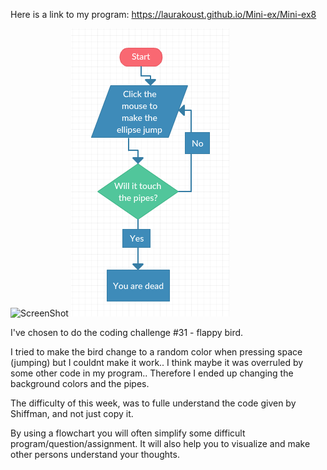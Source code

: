Here is a link to my program: https://laurakoust.github.io/Mini-ex/Mini-ex8

![ScreenShot](https://github.com/laurakoust/Mini-ex/blob/gh-pages/Mini-ex8/Sk%C3%A6rmbillede%202017-04-02%20kl.%2010.02.55.png)  ![ScreenShot](https://github.com/laurakoust/Mini-ex/blob/gh-pages/Mini-ex8/flowchart.png)


I've chosen to do the coding challenge #31 - flappy bird. 

I tried to make the bird change to a random color when pressing space (jumping) but I couldnt make it work.. 
I think maybe it was overruled by some other code in my program.. Therefore I ended up changing the background colors and the pipes. 

The difficulty of this week, was to fulle understand the code given by Shiffman, and not just copy it. 

By using a flowchart you will often simplify some difficult program/question/assignment. 
It will also help you to visualize and make other persons understand your thoughts. 

